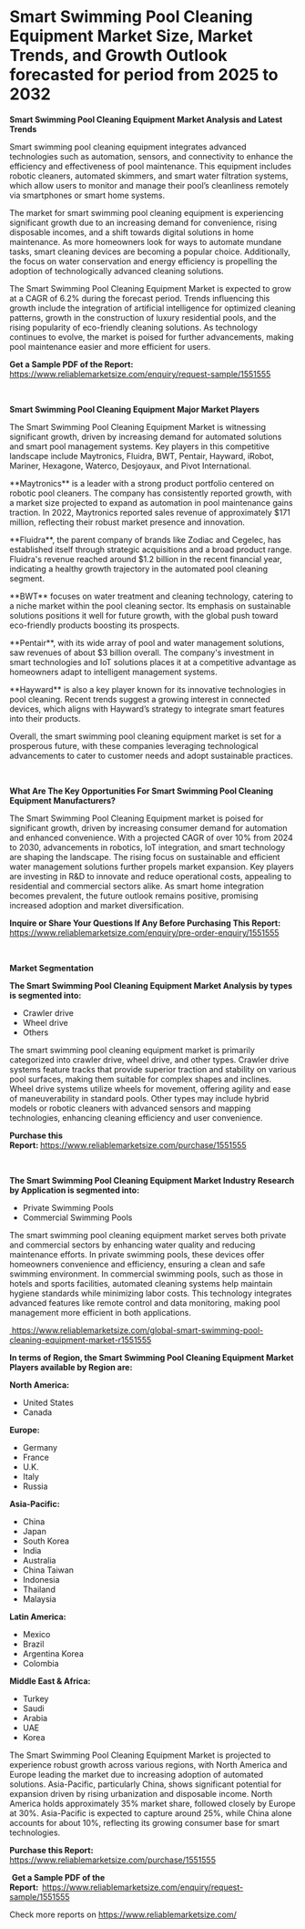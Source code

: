 <p><h1>Smart Swimming Pool Cleaning Equipment Market Size, Market Trends, and Growth Outlook forecasted for period from 2025 to 2032</h1></p><p><strong>Smart Swimming Pool Cleaning Equipment Market Analysis and Latest Trends</strong></p>
<p><p>Smart swimming pool cleaning equipment integrates advanced technologies such as automation, sensors, and connectivity to enhance the efficiency and effectiveness of pool maintenance. This equipment includes robotic cleaners, automated skimmers, and smart water filtration systems, which allow users to monitor and manage their pool’s cleanliness remotely via smartphones or smart home systems.</p><p>The market for smart swimming pool cleaning equipment is experiencing significant growth due to an increasing demand for convenience, rising disposable incomes, and a shift towards digital solutions in home maintenance. As more homeowners look for ways to automate mundane tasks, smart cleaning devices are becoming a popular choice. Additionally, the focus on water conservation and energy efficiency is propelling the adoption of technologically advanced cleaning solutions.</p><p>The Smart Swimming Pool Cleaning Equipment Market is expected to grow at a CAGR of 6.2% during the forecast period. Trends influencing this growth include the integration of artificial intelligence for optimized cleaning patterns, growth in the construction of luxury residential pools, and the rising popularity of eco-friendly cleaning solutions. As technology continues to evolve, the market is poised for further advancements, making pool maintenance easier and more efficient for users.</p></p>
<p><strong>Get a Sample PDF of the Report:&nbsp;</strong> <a href="https://www.reliablemarketsize.com/enquiry/request-sample/1551555?utm_campaign=3525&utm_medium=2&utm_source=Github&utm_content=ia&utm_term=11042025&utm_id=smart-swimming-pool-cleaning-equipment">https://www.reliablemarketsize.com/enquiry/request-sample/1551555</a></p>
<p>&nbsp;</p>
<p><strong>Smart Swimming Pool Cleaning Equipment Major Market Players</strong></p>
<p><p>The Smart Swimming Pool Cleaning Equipment Market is witnessing significant growth, driven by increasing demand for automated solutions and smart pool management systems. Key players in this competitive landscape include Maytronics, Fluidra, BWT, Pentair, Hayward, iRobot, Mariner, Hexagone, Waterco, Desjoyaux, and Pivot International.</p><p>**Maytronics** is a leader with a strong product portfolio centered on robotic pool cleaners. The company has consistently reported growth, with a market size projected to expand as automation in pool maintenance gains traction. In 2022, Maytronics reported sales revenue of approximately $171 million, reflecting their robust market presence and innovation.</p><p>**Fluidra**, the parent company of brands like Zodiac and Cegelec, has established itself through strategic acquisitions and a broad product range. Fluidra's revenue reached around $1.2 billion in the recent financial year, indicating a healthy growth trajectory in the automated pool cleaning segment.</p><p>**BWT** focuses on water treatment and cleaning technology, catering to a niche market within the pool cleaning sector. Its emphasis on sustainable solutions positions it well for future growth, with the global push toward eco-friendly products boosting its prospects.</p><p>**Pentair**, with its wide array of pool and water management solutions, saw revenues of about $3 billion overall. The company's investment in smart technologies and IoT solutions places it at a competitive advantage as homeowners adapt to intelligent management systems.</p><p>**Hayward** is also a key player known for its innovative technologies in pool cleaning. Recent trends suggest a growing interest in connected devices, which aligns with Hayward’s strategy to integrate smart features into their products.</p><p>Overall, the smart swimming pool cleaning equipment market is set for a prosperous future, with these companies leveraging technological advancements to cater to customer needs and adopt sustainable practices.</p></p>
<p>&nbsp;</p>
<p><strong>What Are The Key Opportunities For Smart Swimming Pool Cleaning Equipment Manufacturers?</strong></p>
<p><p>The Smart Swimming Pool Cleaning Equipment market is poised for significant growth, driven by increasing consumer demand for automation and enhanced convenience. With a projected CAGR of over 10% from 2024 to 2030, advancements in robotics, IoT integration, and smart technology are shaping the landscape. The rising focus on sustainable and efficient water management solutions further propels market expansion. Key players are investing in R&D to innovate and reduce operational costs, appealing to residential and commercial sectors alike. As smart home integration becomes prevalent, the future outlook remains positive, promising increased adoption and market diversification.</p></p>
<p><strong>Inquire or Share Your Questions If Any Before Purchasing This Report:</strong> <a href="https://www.reliablemarketsize.com/enquiry/pre-order-enquiry/1551555?utm_campaign=3525&utm_medium=2&utm_source=Github&utm_content=ia&utm_term=11042025&utm_id=smart-swimming-pool-cleaning-equipment">https://www.reliablemarketsize.com/enquiry/pre-order-enquiry/1551555</a></p>
<p>&nbsp;</p>
<p><strong>Market Segmentation</strong></p>
<p><strong>The Smart Swimming Pool Cleaning Equipment Market Analysis by types is segmented into:</strong></p>
<p><ul><li>Crawler drive</li><li>Wheel drive</li><li>Others</li></ul></p>
<p><p>The smart swimming pool cleaning equipment market is primarily categorized into crawler drive, wheel drive, and other types. Crawler drive systems feature tracks that provide superior traction and stability on various pool surfaces, making them suitable for complex shapes and inclines. Wheel drive systems utilize wheels for movement, offering agility and ease of maneuverability in standard pools. Other types may include hybrid models or robotic cleaners with advanced sensors and mapping technologies, enhancing cleaning efficiency and user convenience.</p></p>
<p><strong>Purchase this Report:&nbsp;</strong><a href="https://www.reliablemarketsize.com/purchase/1551555?utm_campaign=3525&utm_medium=2&utm_source=Github&utm_content=ia&utm_term=11042025&utm_id=smart-swimming-pool-cleaning-equipment">https://www.reliablemarketsize.com/purchase/1551555</a></p>
<p>&nbsp;</p>
<p><strong>The Smart Swimming Pool Cleaning Equipment Market Industry Research by Application is segmented into:</strong></p>
<p><ul><li>Private Swimming Pools</li><li>Commercial Swimming Pools</li></ul></p>
<p><p>The smart swimming pool cleaning equipment market serves both private and commercial sectors by enhancing water quality and reducing maintenance efforts. In private swimming pools, these devices offer homeowners convenience and efficiency, ensuring a clean and safe swimming environment. In commercial swimming pools, such as those in hotels and sports facilities, automated cleaning systems help maintain hygiene standards while minimizing labor costs. This technology integrates advanced features like remote control and data monitoring, making pool management more efficient in both applications.</p></p>
<p><a href="https://www.reliablemarketsize.com/global-smart-swimming-pool-cleaning-equipment-market-r1551555?utm_campaign=3525&utm_medium=2&utm_source=Github&utm_content=ia&utm_term=11042025&utm_id=smart-swimming-pool-cleaning-equipment">&nbsp;https://www.reliablemarketsize.com/global-smart-swimming-pool-cleaning-equipment-market-r1551555</a></p>
<p><strong>In terms of Region, the Smart Swimming Pool Cleaning Equipment Market Players available by Region are:</strong></p>
<p>
    <p> <strong> North America: </strong>
        <ul>
            <li>United States</li>
            <li>Canada</li>
        </ul>
        </p> 
    <p> <strong> Europe: </strong>
        <ul>
            <li>Germany</li>
            <li>France</li>
            <li>U.K.</li>
            <li>Italy</li>
            <li>Russia</li>
        </ul>
        </p> 
    <p> <strong> Asia-Pacific: </strong>
        <ul>
            <li>China</li>
            <li>Japan</li>
            <li>South Korea</li>
            <li>India</li>
            <li>Australia</li>
            <li>China Taiwan</li>
            <li>Indonesia</li>
            <li>Thailand</li>
            <li>Malaysia</li>
        </ul>
        </p> 
    <p> <strong> Latin America: </strong>
        <ul>
            <li>Mexico</li>
            <li>Brazil</li>
            <li>Argentina Korea</li>
            <li>Colombia</li>
        </ul>
        </p> 
    <p> <strong> Middle East & Africa: </strong>
        <ul>
            <li>Turkey</li>
            <li>Saudi</li>
            <li>Arabia</li>
            <li>UAE</li>
            <li>Korea</li>
        </ul>
    </p>
    </p>
<p><p>The Smart Swimming Pool Cleaning Equipment Market is projected to experience robust growth across various regions, with North America and Europe leading the market due to increasing adoption of automated solutions. Asia-Pacific, particularly China, shows significant potential for expansion driven by rising urbanization and disposable income. North America holds approximately 35% market share, followed closely by Europe at 30%. Asia-Pacific is expected to capture around 25%, while China alone accounts for about 10%, reflecting its growing consumer base for smart technologies.</p></p>
<p><strong>Purchase this Report: </strong><a href="https://www.reliablemarketsize.com/purchase/1551555?utm_campaign=3525&utm_medium=2&utm_source=Github&utm_content=ia&utm_term=11042025&utm_id=smart-swimming-pool-cleaning-equipment">https://www.reliablemarketsize.com/purchase/1551555</a></p>
<p>&nbsp;<strong>Get a Sample PDF of the Report:&nbsp;&nbsp;</strong><a href="https://www.reliablemarketsize.com/enquiry/request-sample/1551555?utm_campaign=3525&utm_medium=2&utm_source=Github&utm_content=ia&utm_term=11042025&utm_id=smart-swimming-pool-cleaning-equipment">https://www.reliablemarketsize.com/enquiry/request-sample/1551555</a></p>
<p><strong></strong></p>
<p>Check more reports on <a href="https://www.reliablemarketsize.com/?utm_campaign=3525&utm_medium=2&utm_source=Github&utm_content=ia&utm_term=11042025&utm_id=smart-swimming-pool-cleaning-equipment">https://www.reliablemarketsize.com/</a></p>